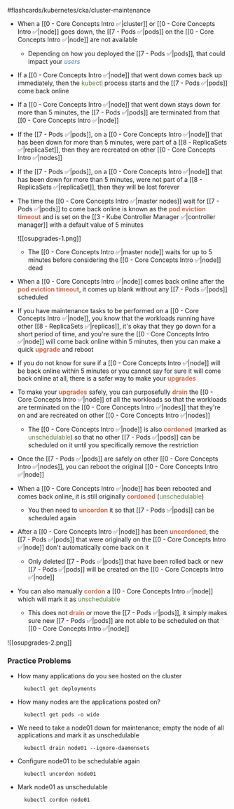 #flashcards/kubernetes/cka/cluster-maintenance

- When a [[0 - Core Concepts Intro ✅|cluster]] or [[0 - Core Concepts Intro ✅|node]] goes down, the [[7 - Pods ✅|pods]] on the [[0 - Core Concepts Intro ✅|node]] are not available
	- Depending on how you deployed the [[7 - Pods ✅|pods]], that could impact your <i><span style="color:#477bbe">users</span></i>

- If a [[0 - Core Concepts Intro ✅|node]] that went down comes back up immediately, then the <span style="color:#5c7e3e">kubectl</span> process starts and the [[7 - Pods ✅|pods]] come back online

- If a [[0 - Core Concepts Intro ✅|node]] that went down stays down for more than 5 minutes, the [[7 - Pods ✅|pods]] are terminated from that [[0 - Core Concepts Intro ✅|node]]

- If the [[7 - Pods ✅|pods]], on a [[0 - Core Concepts Intro ✅|node]] that has been down for more than 5 minutes, were part of a [[8 - ReplicaSets ✅|replicaSet]], then they are recreated on other [[0 - Core Concepts Intro ✅|nodes]]

- If the [[7 - Pods ✅|pods]], on a [[0 - Core Concepts Intro ✅|node]] that has been down for more than 5 minutes, were not part of a [[8 - ReplicaSets ✅|replicaSet]], then they will be lost forever

- The time the  [[0 - Core Concepts Intro ✅|master nodes]] wait for [[7 - Pods ✅|pods]] to come back online is known as the <b><span style="color:#d46644">pod eviction timeout</span></b> and is set on the [[3 - Kube Controller Manager ✅|controller manager]] with a default value of 5 minutes

	![[osupgrades-1.png]]

	- The [[0 - Core Concepts Intro ✅|master node]] waits for up to 5 minutes before considering the [[0 - Core Concepts Intro ✅|node]] dead

- When a [[0 - Core Concepts Intro ✅|node]] comes back online after the <b><span style="color:#d46644">pod eviction timeout</span></b>, it comes up blank without any [[7 - Pods ✅|pods]] scheduled

- If you have maintenance tasks to be performed on a [[0 - Core Concepts Intro ✅|node]], you know that the workloads running have other [[8 - ReplicaSets ✅|replicas]], it's okay that they go down for a short period of time, and you're sure the [[0 - Core Concepts Intro ✅|node]] will come back online within 5 minutes, then you can make a quick <b><span style="color:#d46644">upgrade</span></b> and reboot

- If you do not know for sure if a [[0 - Core Concepts Intro ✅|node]] will be back online within 5 minutes or you cannot say for sure it will come back online at all, there is a safer way to make your <b><span style="color:#d46644">upgrades</span></b>

- To make your <b><span style="color:#d46644">upgrades</span></b> safely, you can purposefully <b><span style="color:#d46644">drain</span></b> the [[0 - Core Concepts Intro ✅|node]] of all the workloads so that the workloads are terminated on the [[0 - Core Concepts Intro ✅|nodes]] that they're on and are recreated on other [[0 - Core Concepts Intro ✅|nodes]]
	- The [[0 - Core Concepts Intro ✅|node]] is also <b><span style="color:#d46644">cordoned</span></b> (marked as <span style="color:#5c7e3e">unschedulable</span>) so that no other [[7 - Pods ✅|pods]] can be scheduled on it until you specifically remove the restriction

- Once the [[7 - Pods ✅|pods]] are safely on other [[0 - Core Concepts Intro ✅|nodes]], you can reboot the original [[0 - Core Concepts Intro ✅|node]]

- When a [[0 - Core Concepts Intro ✅|node]] has been rebooted and comes back online, it is still originally <b><span style="color:#d46644">cordoned</span></b> (<span style="color:#5c7e3e">unschedulable</span>)
	- You then need to <b><span style="color:#d46644">uncordon</span></b> it so that [[7 - Pods ✅|pods]] can be scheduled again

- After a [[0 - Core Concepts Intro ✅|node]] has been <b><span style="color:#d46644">uncordoned</span></b>, the [[7 - Pods ✅|pods]] that were originally on the [[0 - Core Concepts Intro ✅|node]] don't automatically come back on it
	- Only deleted [[7 - Pods ✅|pods]] that have been rolled back or new [[7 - Pods ✅|pods]] will be created on the [[0 - Core Concepts Intro ✅|node]]

- You can also manually <b><span style="color:#d46644">cordon</span></b> a [[0 - Core Concepts Intro ✅|node]] which will mark it as <span style="color:#5c7e3e">unschedulable</span>
	- This does not <b><span style="color:#d46644">drain</span></b> or move the [[7 - Pods ✅|pods]], it simply makes sure new [[7 - Pods ✅|pods]] are not able to be scheduled on that [[0 - Core Concepts Intro ✅|node]]

![[osupgrades-2.png]]

### Practice Problems

- How many applications do you see hosted on the cluster

		kubectl get deployments

- How many nodes are the applications posted on?

		kubectl get pods -o wide

- We need to take a node01 down for maintenance; empty the node of all applications and mark it as unschedulable

		kubectl drain node01 --ignore-daemonsets

- Configure node01 to be schedulable again

		kubectl uncordon node01

- Mark node01 as unschedulable

		kubectl cordon node01
